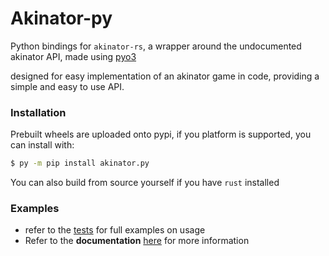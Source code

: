 # Akinator-py

Python bindings for `akinator-rs`, a wrapper around the undocumented akinator API, made using [pyo3](https://pyo3.rs)

designed for easy implementation of an akinator game in code, providing a simple and easy to use API.

### Installation

Prebuilt wheels are uploaded onto pypi, if you platform is supported, you can install with:

```bash
$ py -m pip install akinator.py
```

You can also build from source yourself if you have `rust` installed

### Examples

- refer to the [tests](https://github.com/Tom-the-Bomb/akinator.py/tree/master/tests) for full examples on usage
- Refer to the **documentation** [here](https://akinatorpy.readthedocs.io/en/latest/) for more information
